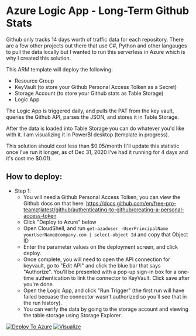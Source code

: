 # Azure Logic App - Long-Term Github Stats

Github only tracks 14 days worth of traffic data for each repository. There are a few other projects out there that use C#, Python and other langauges to pull the data locally but I wanted to run this serverless in Azure which is why I created this solution. 

This ARM template will deploy the following: 

- Resource Group
- KeyVault (to store your Github Personal Access Tolken as a Secret)
- Storage Account (to store your Github stats as Table Storage)
- Logic App 

The Logic App is triggered daily, and pulls the PAT from the key vault, queries the Github API, parses the JSON, and stores it in Table Storage. 

After the data is loaded into Table Storage you can do whatever you'd like with it. I am visualizing it in PowerBI desktop (template in progress).

This solution should cost less than $0.05/month (I'll update this statistic once I've run it longer, as of Dec 31, 2020 I've had it running for 4 days and it's cost me $0.01). 


## How to deploy: 

- Step 1: 
  - You will need a Github Personal Access Tolken, you can view the Github docs on that here: https://docs.github.com/en/free-pro-team@latest/github/authenticating-to-github/creating-a-personal-access-token
  - Click "Deploy to Azure" below
  - Open CloudShell, and run ```get-azaduser -UserPrincipalName yourUserName@company.com | select-object Id``` and copy that Object ID 
  - Enter the parameter values on the deployment screen, and click deploy. 
  - Once complete, you will need to open the API connection for keyvault, go to "Edit API" and click the blue bar that says "Authorize". You'll be presented with a pop-up sign-in box for a one-time authentication to link the connector to KeyVault. Click save after you're done. 
  - Open the Logic App, and click "Run Trigger" (the first run will have failed becuase the connector wasn't authorized so you'll see that in the run history). 
  - You can verify the data by going to the storage account and viewing the table storage using Storage Explorer. 

[![Deploy To Azure](http://azuredeploy.net/deploybutton.png)](https://portal.azure.com/#create/Microsoft.Template/uri/https%3A%2F%2Fraw.githubusercontent.com%2FMattHansen0%2Flogicapp-githubstats%2Fmain%2Fazuredeploy.json)  [![Visualize](http://armviz.io/visualizebutton.png)](http://armviz.io/#/?load=https%3A%2F%2Fraw.githubusercontent.com%2FMattHansen0%2Flogicapp-githubstats%2Fmain%2Fazuredeploy.json)
